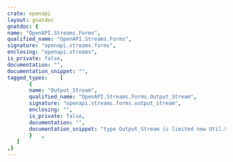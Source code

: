 ```yaml
---
crate: openapi
layout: gnatdoc
gnatdoc: {
name: "OpenAPI.Streams.Forms",
qualified_name: "OpenAPI.Streams.Forms",
signature: "openapi.streams.forms",
enclosing: "openapi.streams",
is_private: false,
documentation: "",
documentation_snippet: "",
tagged_types:    [
       {
       name: "Output_Stream",
       qualified_name: "OpenAPI.Streams.Forms.Output_Stream",
       signature: "openapi.streams.forms.output_stream",
       enclosing: "",
       is_private: false,
       documentation: "",
       documentation_snippet: "type Output_Stream is limited new Util.Serialize.IO.Output_Stream with private;",
       }   ,
   ]
,}
---
```

